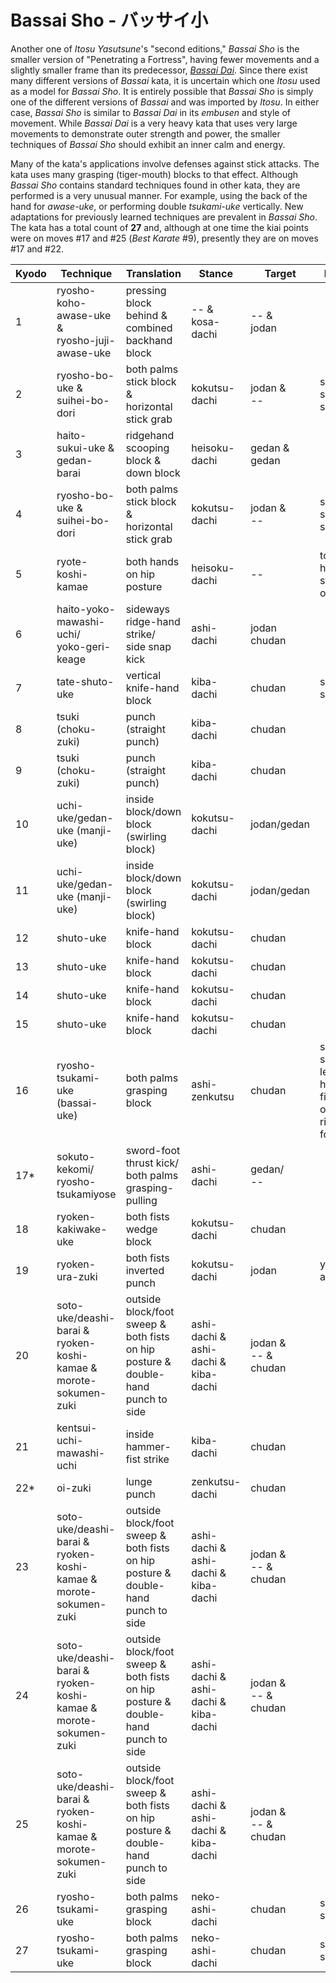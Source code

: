 # Bassai Sho - バッサイ小

Another one of _Itosu Yasutsune_'s "second editions," _Bassai Sho_ is the smaller version of "Penetrating a Fortress", having fewer movements and a slightly smaller frame than its predecessor, [_Bassai Dai_](kata/09-bassai-dai.md). Since there exist many different versions of _Bassai_ kata, it is uncertain which one _Itosu_ used as a model for _Bassai Sho_. It is entirely possible that _Bassai Sho_ is simply one of the different versions of _Bassai_ and was imported by _Itosu_. In either case, _Bassai Sho_ is similar to _Bassai Dai_ in its _embusen_ and style of movement. While _Bassai Dai_ is a very heavy kata that uses very large movements to demonstrate outer strength and power, the smaller techniques of _Bassai Sho_ should exhibit an inner calm and energy.

Many of the kata's applications involve defenses against stick attacks. The kata uses many grasping (tiger-mouth) blocks to that effect. Although _Bassai Sho_ contains standard techniques found in other kata, they are performed is a very unusual manner. For example, using the back of the hand for _awase-uke_, or performing double _tsukami-uke_ vertically. New adaptations for previously learned techniques are prevalent in _Bassai Sho_. The kata has a total count of **27** and, although at one time the kiai points were on moves \#17 and \#25 (_Best Karate_ \#9), presently they are on moves \#17 and \#22.

| Kyodo | Technique | Translation | Stance | Target | Notes |
| ----- | --------- | ----------- | ------ | ------ | ----- |
| 1 | ryosho-koho-awase-uke & <br>ryosho-juji-awase-uke | pressing block behind &<br>combined backhand block | -- & <br>kosa-dachi | -- &<br>jodan | |
| 2 | ryosho-bo-uke &<br>suihei-bo-dori | both palms stick block &<br>horizontal stick grab | kokutsu-dachi | jodan &<br>-- | suihei slow speed |
| 3 | haito-sukui-uke &<br>gedan-barai | ridgehand scooping block &<br>down block | heisoku-dachi | gedan & <br>gedan | |
| 4 | ryosho-bo-uke &<br>suihei-bo-dori | both palms stick block &<br>horizontal stick grab | kokutsu-dachi | jodan &<br>-- | suihei slow speed |
| 5 | ryote-koshi-kamae | both hands on hip posture | heisoku-dachi | -- | top hand stays open |
| 6 | haito-yoko-mawashi-uchi/<br>yoko-geri-keage | sideways ridge-hand strike/ <br>side snap kick | ashi-dachi | jodan<br>chudan | |
| 7 | tate-shuto-uke | vertical knife-hand block | kiba-dachi | chudan | slow speed |
| 8 | tsuki (choku-zuki) | punch (straight punch) | kiba-dachi | chudan | |
| 9 | tsuki (choku-zuki) | punch (straight punch) | kiba-dachi | chudan | |
| 10 | uchi-uke/gedan-uke (manji-uke) | inside block/down block (swirling block) | kokutsu-dachi | jodan/gedan | |
| 11 | uchi-uke/gedan-uke (manji-uke) | inside block/down block (swirling block) | kokutsu-dachi | jodan/gedan | |
| 12 | shuto-uke | knife-hand block | kokutsu-dachi | chudan | |
| 13 | shuto-uke | knife-hand block | kokutsu-dachi | chudan | |
| 14 | shuto-uke | knife-hand block | kokutsu-dachi | chudan | |
| 15 | shuto-uke | knife-hand block | kokutsu-dachi | chudan | |
| 16 | ryosho-tsukami-uke (bassai-uke) | both palms grasping block | ashi-zenkutsu | chudan | slow speed<br>left hand fingers over right forearm |
| 17* |sokuto-kekomi/<br>ryosho-tsukamiyose | sword-foot thrust kick/<br>both palms grasping-pulling | ashi-dachi | gedan/<br>-- | |
| 18 | ryoken-kakiwake-uke | both fists wedge block | kokutsu-dachi | chudan | |
| 19 | ryoken-ura-zuki | both fists inverted punch | kokutsu-dachi | jodan | yori-ashi |
| 20 | soto-uke/deashi-barai &<br>ryoken-koshi-kamae &<br>morote-sokumen-zuki | outside block/foot sweep &<br>both fists on hip posture &<br>double-hand punch to side | ashi-dachi &<br>ashi-dachi &<br>kiba-dachi | jodan & <br>-- & <br>chudan | |
| 21 | kentsui-uchi-mawashi-uchi | inside hammer-fist strike | kiba-dachi | chudan | |
| 22* | oi-zuki | lunge punch | zenkutsu-dachi | chudan | |
| 23 | soto-uke/deashi-barai &<br>ryoken-koshi-kamae &<br>morote-sokumen-zuki | outside block/foot sweep &<br>both fists on hip posture &<br>double-hand punch to side | ashi-dachi &<br>ashi-dachi &<br>kiba-dachi | jodan & <br>-- & <br>chudan | |
| 24 | soto-uke/deashi-barai &<br>ryoken-koshi-kamae &<br>morote-sokumen-zuki | outside block/foot sweep &<br>both fists on hip posture &<br>double-hand punch to side | ashi-dachi &<br>ashi-dachi &<br>kiba-dachi | jodan & <br>-- & <br>chudan | |
| 25 | soto-uke/deashi-barai &<br>ryoken-koshi-kamae &<br>morote-sokumen-zuki | outside block/foot sweep &<br>both fists on hip posture &<br>double-hand punch to side | ashi-dachi &<br>ashi-dachi &<br>kiba-dachi | jodan & <br>-- & <br>chudan | |
| 26 | ryosho-tsukami-uke | both palms grasping block | neko-ashi-dachi | chudan | slow speed |
| 27 | ryosho-tsukami-uke | both palms grasping block | neko-ashi-dachi | chudan | slow speed |
